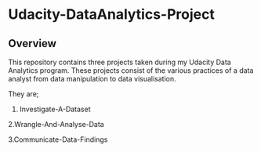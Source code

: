 # Udacity-DataAnalytics-Project

## Overview
This repository contains three projects taken during my Udacity Data Analytics program. These projects consist of the various practices of a data analyst from data manipulation to data visualisation. 

They are;
1. Investigate-A-Dataset

2.Wrangle-And-Analyse-Data
          
3.Communicate-Data-Findings
